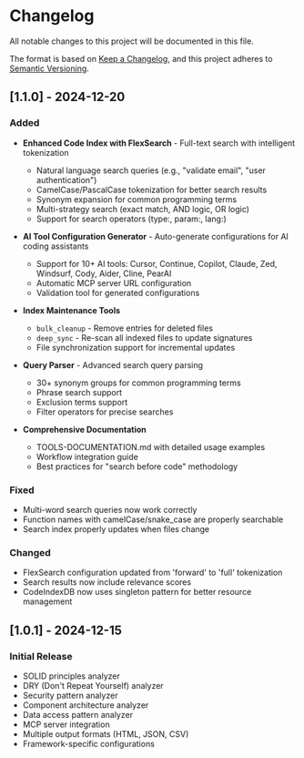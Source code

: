 # Changelog

All notable changes to this project will be documented in this file.

The format is based on [Keep a Changelog](https://keepachangelog.com/en/1.0.0/),
and this project adheres to [Semantic Versioning](https://semver.org/spec/v2.0.0.html).

## [1.1.0] - 2024-12-20

### Added
- **Enhanced Code Index with FlexSearch** - Full-text search with intelligent tokenization
  - Natural language search queries (e.g., "validate email", "user authentication")
  - CamelCase/PascalCase tokenization for better search results
  - Synonym expansion for common programming terms
  - Multi-strategy search (exact match, AND logic, OR logic)
  - Support for search operators (type:, param:, lang:)
  
- **AI Tool Configuration Generator** - Auto-generate configurations for AI coding assistants
  - Support for 10+ AI tools: Cursor, Continue, Copilot, Claude, Zed, Windsurf, Cody, Aider, Cline, PearAI
  - Automatic MCP server URL configuration
  - Validation tool for generated configurations
  
- **Index Maintenance Tools**
  - `bulk_cleanup` - Remove entries for deleted files
  - `deep_sync` - Re-scan all indexed files to update signatures
  - File synchronization support for incremental updates
  
- **Query Parser** - Advanced search query parsing
  - 30+ synonym groups for common programming terms
  - Phrase search support
  - Exclusion terms support
  - Filter operators for precise searches
  
- **Comprehensive Documentation**
  - TOOLS-DOCUMENTATION.md with detailed usage examples
  - Workflow integration guide
  - Best practices for "search before code" methodology

### Fixed
- Multi-word search queries now work correctly
- Function names with camelCase/snake_case are properly searchable
- Search index properly updates when files change

### Changed
- FlexSearch configuration updated from 'forward' to 'full' tokenization
- Search results now include relevance scores
- CodeIndexDB now uses singleton pattern for better resource management

## [1.0.1] - 2024-12-15

### Initial Release
- SOLID principles analyzer
- DRY (Don't Repeat Yourself) analyzer
- Security pattern analyzer
- Component architecture analyzer
- Data access pattern analyzer
- MCP server integration
- Multiple output formats (HTML, JSON, CSV)
- Framework-specific configurations